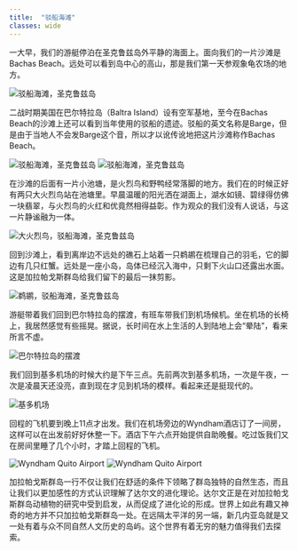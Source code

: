 ```yaml
---
title:  "驳船海滩"
classes: wide
---
```


一大早，我们的游艇停泊在圣克鲁兹岛外平静的海面上。面向我们的一片沙滩是Bachas Beach。远处可以看到岛中心的高山，那是我们第一天参观象龟农场的地方。

![驳船海滩，圣克鲁兹岛](https://ik.imagekit.io/wavelet/2018-Galapagos/tr:n-blogs/_MG_0327_u6wLF5FIZ.jpg)

二战时期美国在巴尔特拉岛（Baltra Island）设有空军基地，至今在Bachas Beach的沙滩上还可以看到当年使用的驳船的遗迹。驳船的英文名称是Barge，但是由于当地人不会发Barge这个音，所以才以讹传讹地把这片沙滩称作Bachas Beach。

![驳船海滩，圣克鲁兹岛](https://ik.imagekit.io/wavelet/2018-Galapagos/tr:n-blogs/IMG_20180706_072302_URBSng9WE.jpg)
![驳船海滩，圣克鲁兹岛](https://ik.imagekit.io/wavelet/2018-Galapagos/tr:n-blogs/IMG_20180706_072703_chvQzcik6.jpg)

在沙滩的后面有一片小池塘，是火烈鸟和野鸭经常落脚的地方。我们在的时候正好有两只大火烈鸟站在池塘里。早晨温暖的阳光洒在湖面上，湖水如镜、碧绿得仿佛一块翡翠，与火烈鸟的火红和优竟然相得益彰。作为观众的我们没有人说话，与这一片静谧融为一体。

![大火烈鸟，驳船海滩，圣克鲁兹岛](https://ik.imagekit.io/wavelet/2018-Galapagos/tr:n-blogs/_W7A7173_lfCCHyZVv.jpg)

回到沙滩上，看到离岸边不远处的礁石上站着一只鹈鹕在梳理自己的羽毛，它的脚边有几只红蟹。远处是一座小岛，岛体已经沉入海中，只剩下火山口还露出水面。这是加拉帕戈斯群岛给我们留下的最后一抹剪影。

![鹈鹕，驳船海滩，圣克鲁兹岛](https://ik.imagekit.io/wavelet/2018-Galapagos/tr:n-blogs/_W7A7193_gQBiXovHbgO.jpg)

游艇带着我们回到巴尔特拉岛的摆渡，有班车带我们到机场候机。坐在机场的长椅上，我居然感觉有些摇晃。据说，长时间在水上生活的人到陆地上会“晕陆”，看来所言不虚。

![巴尔特拉岛的摆渡](https://ik.imagekit.io/wavelet/2018-Galapagos/tr:n-blogs/IMG_20180706_084640_voxMhSxG9cF.jpg)

我们回到基多机场的时候大约是下午三点。先前两次到基多机场，一次是午夜，一次是凌晨天还没亮，直到现在才见到机场的模样。看起来还是挺现代的。

![基多机场](https://ik.imagekit.io/wavelet/2018-Galapagos/tr:n-blogs/IMG_20180706_151429_JC9CDlTp1.jpg)

回程的飞机要到晚上11点才出发。我们在机场旁边的Wyndham酒店订了一间房，这样可以在出发前好好休整一下。酒店下午六点开始提供自助晚餐。吃过饭我们又在房间里睡了几个小时，才踏上回程的飞机。

![Wyndham Quito Airport](https://ik.imagekit.io/wavelet/2018-Galapagos/tr:n-blogs/IMG_20180706_174604_fo9PHHZgg.jpg)
![Wyndham Quito Airport](https://ik.imagekit.io/wavelet/2018-Galapagos/tr:n-blogs/IMG_20180706_180215_SpMgM5xXLFK1.jpg)

加拉帕戈斯群岛一行不仅让我们在舒适的条件下领略了群岛独特的自然生态，而且让我们以更加感性的方式认识理解了达尔文的进化理论。达尔文正是在对加拉帕戈斯群岛动植物的研究中受到启发，从而促成了进化论的形成。世界上如此有趣又神奇的地方并不只加拉帕戈斯群岛一处。在远隔太平洋的另一端，新几内亚岛就是又一处有着与众不同自然人文历史的岛屿。这个世界有着无穷的魅力值得我们去探索。
